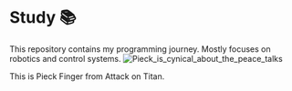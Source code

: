 # Study 📚
This repository contains my programming journey. Mostly focuses on robotics and control systems.
![Pieck_is_cynical_about_the_peace_talks](https://github.com/user-attachments/assets/b6e56784-cee6-40ae-9012-2a6d34f1fff6)

This is Pieck Finger from Attack on Titan.
